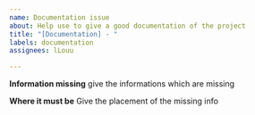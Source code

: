 ```yaml
---
name: Documentation issue
about: Help use to give a good documentation of the project
title: "[Documentation] - "
labels: documentation
assignees: lLouu

---
```


**Information missing**
give the informations which are missing

**Where it must be**
Give the placement of the missing info
